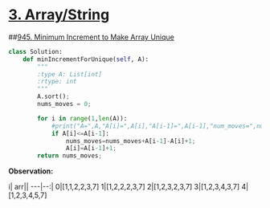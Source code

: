 # [3. Array/String](/arraystring.md)


##[945. Minimum Increment to Make Array Unique](https://leetcode.com/submissions/detail/191588202/)

```python
class Solution:
    def minIncrementForUnique(self, A):
        """
        :type A: List[int]
        :rtype: int
        """
        A.sort();
        nums_moves = 0;

        for i in range(1,len(A)):
            #print("A=",A,"A[i]=",A[i],"A[i-1]=",A[i-1],"num_moves=",nums_moves);
            if A[i]<=A[i-1]:
                nums_moves=nums_moves+A[i-1]-A[i]+1;
                A[i]=A[i-1]+1;
        return nums_moves;

```
**Observation:**

i| arr||
---|--:|
0|[1,1,2,2,3,7]
1|[1,2,2,2,3,7]
2|[1,2,3,2,3,7]
3|[1,2,3,4,3,7]
4|[1,2,3,4,5,7]


